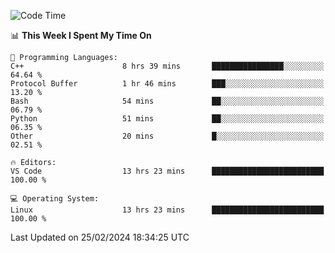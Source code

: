 
<!--START_SECTION:waka-->
![Code Time](http://img.shields.io/badge/Code%20Time-1%2C593%20hrs%2032%20mins-blue)

📊 **This Week I Spent My Time On** 

```text
💬 Programming Languages: 
C++                      8 hrs 39 mins       ████████████████░░░░░░░░░   64.64 % 
Protocol Buffer          1 hr 46 mins        ███░░░░░░░░░░░░░░░░░░░░░░   13.20 % 
Bash                     54 mins             ██░░░░░░░░░░░░░░░░░░░░░░░   06.79 % 
Python                   51 mins             ██░░░░░░░░░░░░░░░░░░░░░░░   06.35 % 
Other                    20 mins             █░░░░░░░░░░░░░░░░░░░░░░░░   02.51 % 

🔥 Editors: 
VS Code                  13 hrs 23 mins      █████████████████████████   100.00 % 

💻 Operating System: 
Linux                    13 hrs 23 mins      █████████████████████████   100.00 % 
```


 Last Updated on 25/02/2024 18:34:25 UTC
<!--END_SECTION:waka-->

